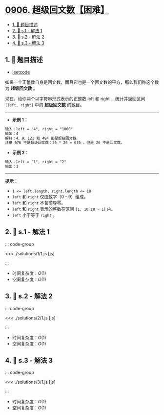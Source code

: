 # [0906. 超级回文数【困难】](https://github.com/tnotesjs/TNotes.leetcode/tree/main/notes/0906.%20%E8%B6%85%E7%BA%A7%E5%9B%9E%E6%96%87%E6%95%B0%E3%80%90%E5%9B%B0%E9%9A%BE%E3%80%91)

<!-- region:toc -->

- [1. 📝 题目描述](#1--题目描述)
- [2. 🎯 s.1 - 解法 1](#2--s1---解法-1)
- [3. 🎯 s.2 - 解法 2](#3--s2---解法-2)
- [4. 🎯 s.3 - 解法 3](#4--s3---解法-3)

<!-- endregion:toc -->

## 1. 📝 题目描述

- [leetcode](https://leetcode.cn/problems/super-palindromes/)

如果一个正整数自身是回文数，而且它也是一个回文数的平方，那么我们称这个数为 **超级回文数** 。

现在，给你两个以字符串形式表示的正整数 left 和 right ，统计并返回区间 `[left, right]` 中的 **超级回文数** 的数目。

---

- **示例 1：**

```txt
输入：left = "4", right = "1000"
输出：4
解释：4、9、121 和 484 都是超级回文数。
注意 676 不是超级回文数：26 * 26 = 676 ，但是 26 不是回文数。
```

- **示例 2：**

```txt
输入：left = "1", right = "2"
输出：1
```

---

**提示：**

- `1 <= left.length, right.length <= 18`
- `left` 和 `right` 仅由数字（0 - 9）组成。
- `left` 和 `right` 不含前导零。
- `left` 和 `right` 表示的整数在区间 `[1, 10^18 - 1]` 内。
- `left` 小于等于 `right` 。

## 2. 🎯 s.1 - 解法 1

::: code-group

<<< ./solutions/1/1.js [js]

:::

- 时间复杂度：$O(1)$
- 空间复杂度：$O(1)$

## 3. 🎯 s.2 - 解法 2

::: code-group

<<< ./solutions/2/1.js [js]

:::

- 时间复杂度：$O(1)$
- 空间复杂度：$O(1)$

## 4. 🎯 s.3 - 解法 3

::: code-group

<<< ./solutions/3/1.js [js]

:::

- 时间复杂度：$O(1)$
- 空间复杂度：$O(1)$
